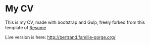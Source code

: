 # My CV

This is my CV, made with bootstrap and Gulp, freely forked from this template of [Resume](https://github.com/BlackrockDigital/startbootstrap-resume)

Live version is here: http://bertrand.famille-gorge.org/
